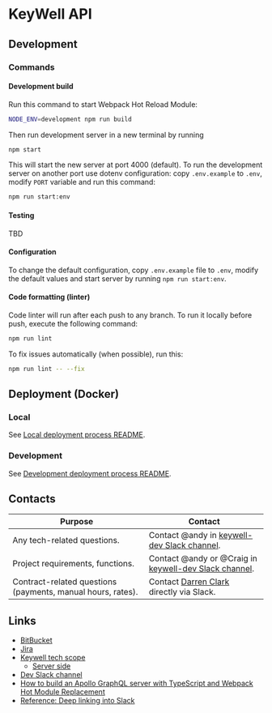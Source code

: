 # KeyWell API

## Development

### Commands

#### Development build

Run this command to start Webpack Hot Reload Module:

```bash
NODE_ENV=development npm run build
```

Then run development server in a new terminal by running

```bash
npm start
```

This will start the new server at port 4000 (default). To run the development server on another port use dotenv
configuration: copy `.env.example` to `.env`, modify `PORT` variable and run this command:

```bash
npm run start:env
```

#### Testing

TBD

#### Configuration

To change the default configuration, copy `.env.example` file to `.env`, modify the default values and start server by
running `npm run start:env`.

#### Code formatting (linter)

Code linter will run after each push to any branch. To run it locally before push, execute the following command:

```bash
npm run lint
```

To fix issues automatically (when possible), run this:

```bash
npm run lint -- --fix
```

## Deployment (Docker)

### Local

See [Local deployment process README](.dazlab/local/README.md).

### Development

See [Development deployment process README](.dazlab/development/README.md).

## Contacts

| Purpose      | Contact |
| ----------- | ----------- |
| Any tech-related questions.      | Contact @andy in [keywell-dev Slack channel](https://dazlab.slack.com/archives/C01TGF1S78A). |
| Project requirements, functions.      | Contact @andy or @Craig in [keywell-dev Slack channel](https://dazlab.slack.com/archives/C01TGF1S78A). |
| Contract-related questions (payments, manual hours, rates).   | Contact [Darren Clark](https://dazlab.slack.com/archives/DJMQCE459) directly via Slack. |

## Links

* [BitBucket](https://bitbucket.org/dazlab-team/keywell-api/src/master/)
* [Jira](https://dazlab.atlassian.net/secure/RapidBoard.jspa?rapidView=18&projectKey=KEYW)
* [Keywell tech scope](https://dazlab.atlassian.net/wiki/spaces/KEYW/pages/234586113/Keywell+tech+scope)
    * [Server side](https://dazlab.atlassian.net/wiki/spaces/KEYW/pages/234913793/Server+side)
* [Dev Slack channel](https://dazlab.slack.com/archives/C01TGF1S78A)
* [How to build an Apollo GraphQL server with TypeScript and Webpack Hot Module Replacement](https://medium.com/free-code-camp/build-an-apollo-graphql-server-with-typescript-and-webpack-hot-module-replacement-hmr-3c339d05184f)
* [Reference: Deep linking into Slack](https://api.slack.com/reference/deep-linking)
